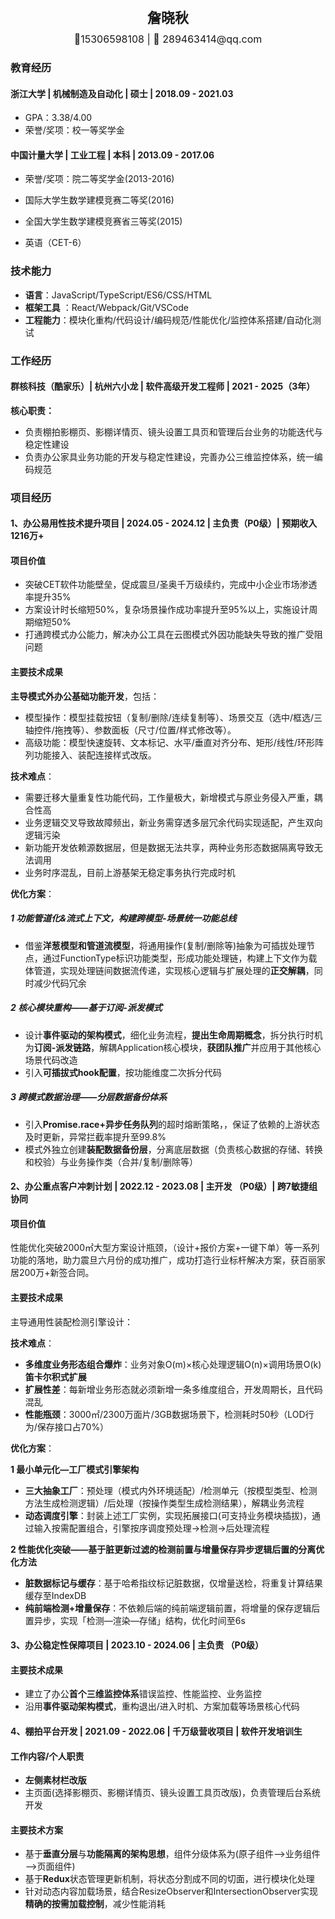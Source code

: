 <div style="display: flex; flex-direction: column; justify-content: center; align-items: center">
  <div style="font-size: 22px; margin: 10px 0px"><strong>詹晓秋</strong></div>
  <div style="font-size: 16px;">📱15306598108 | 📧 289463414@qq.com</div>
</div>

### 教育经历

#### 浙江大学 | 机械制造及自动化 | 硕士 | 2018.09 - 2021.03

- GPA：3.38/4.00
- 荣誉/奖项：校一等奖学金

#### 中国计量大学 | 工业工程 | 本科 | 2013.09 - 2017.06

- 荣誉/奖项：院二等奖学金(2013-2016)

- 国际大学生数学建模竞赛二等奖(2016)

- 全国大学生数学建模竞赛省三等奖(2015)

- 英语（CET-6）

### 技术能力

- **语言**：JavaScript/TypeScript/ES6/CSS/HTML
- **框架工具** ：React/Webpack/Git/VSCode
- **工程能力**：模块化重构/代码设计/编码规范/性能优化/监控体系搭建/自动化测试

### 工作经历

#### 群核科技（酷家乐）| 杭州六小龙 | 软件高级开发工程师 | 2021 - 2025（3年）

**核心职责：**

- 负责棚拍影棚页、影棚详情页、镜头设置工具页和管理后台业务的功能迭代与稳定性建设
- 负责办公家具业务功能的开发与稳定性建设，完善办公三维监控体系，统一编码规范

### 项目经历

#### 1、办公易用性技术提升项目 | 2024.05 - 2024.12 | 主负责（P0级）| 预期收入1216万+

#### 项目价值

- 突破CET软件功能壁垒，促成震旦/圣奥千万级续约，完成中小企业市场渗透率提升35%
- 方案设计时长缩短50%，复杂场景操作成功率提升至95%以上，实施设计周期缩短50%
- 打通跨模式办公能力，解决办公工具在云图模式外因功能缺失导致的推广受阻问题

#### 主要技术成果

**主导模式外办公基础功能开发**，包括：

- 模型操作：模型挂载按钮（复制/删除/连续复制等）、场景交互（选中/框选/三轴控件/拖拽等）、参数面板（尺寸/位置/样式修改等）。
- 高级功能：模型快速旋转、文本标记、水平/垂直对齐分布、矩形/线性/环形阵列功能接入、装配连接样式改版。

**技术难点**：

- 需要迁移大量重复性功能代码，工作量极大，新增模式与原业务侵入严重，耦合性高
- 业务逻辑交叉导致故障频出，新业务需穿透多层冗余代码实现适配，产生双向逻辑污染
- 新功能开发依赖源数据层，但是数据无法共享，两种业务形态数据隔离导致无法调用
- 业务时序混乱，目前上游基架无稳定事务执行完成时机

**优化方案**：

##### 1 功能管道化&流式上下文，构建跨模型-场景统一功能总线

- 借鉴**洋葱模型和管道流模型**，将通用操作(复制/删除等)抽象为可插拔处理节点，通过FunctionType标识功能类型，形成功能处理链，构建上下文作为载体管道，实现处理链间数据流传递，实现核心逻辑与扩展处理的**正交解耦**，同时减少代码冗余

##### 2 核心模块重构——基于订阅-派发模式

- 设计**事件驱动的架构模式**，细化业务流程，**提出生命周期概念**，拆分执行时机为**订阅-派发链路**，解耦Application核心模块，**获团队推广**并应用于其他核心场景代码改造
- 引入**可插拔式hook配置**，按功能维度二次拆分代码

##### 3 跨模式数据治理——分层数据备份体系

- 引入**Promise.race+异步任务队列**的超时熔断策略，，保证了依赖的上游状态及时更新，异常拦截率提升至99.8%
- 模式外独立创建**装配数据备份层**，分离底层数据（负责核心数据的存储、转换和校验）与业务操作类（合并/复制/删除等）

#### 2、办公重点客户冲刺计划 | 2022.12 - 2023.08 | 主开发 （P0级）| 跨7敏捷组协同

#### 项目价值

性能优化突破2000㎡大型方案设计瓶颈，（设计+报价方案+一键下单）等一系列功能的落地，助力震旦六月份的成功推广，成功打造行业标杆解决方案，获百丽家居200万+新签合同。

#### 主要技术成果

主导通用性装配检测引擎设计：

**技术难点**：

- **多维度业务形态组合爆炸**：业务对象O(m)×核心处理逻辑O(n)×调用场景O(k)**笛卡尔积式扩展**
- **扩展性差**：每新增业务形态就必须新增一条多维度组合，开发周期长，且代码混乱
- **性能瓶颈**：3000㎡/2300万面片/3GB数据场景下，检测耗时50秒（LOD行为/保存接口占70%）

**优化方案**：

**1 最小单元化—工厂模式引擎架构**

- **三大抽象工厂**：预处理（模式内外环境适配）/检测单元（按模型类型、检测方法生成检测逻辑）/后处理（按操作类型生成检测结果），解耦业务流程
- **动态调度引擎**：封装上述工厂实例，实现拓展接口(可支持业务模块插拔)，通过输入按需配置组合，引擎按序调度预处理→检测→后处理流程

**2 性能优化突破——基于脏更新过滤的检测前置与增量保存异步逻辑后置的分离优化方法**

- **脏数据标记与缓存**：基于哈希指纹标记脏数据，仅增量送检，将重复计算结果缓存至IndexDB
- **纯前端检测+增量保存**：不依赖后端的纯前端逻辑前置，将增量的保存逻辑后置异步，实现「检测—渲染—存储」结构，优化时间至6s

#### 3、办公稳定性保障项目 | 2023.10 - 2024.06 | 主负责 （P0级）

#### 主要技术成果

- 建立了办公**首个三维监控体系**错误监控、性能监控、业务监控
- 沿用**事件驱动架构模式**，重构退出/进入时机、方案加载等场景核心代码

#### 4、棚拍平台开发 | 2021.09 - 2022.06 | 千万级营收项目 | 软件开发培训生

#### 工作内容/个人职责

- **左侧素材栏改版**
- 主页面(选择影棚页、影棚详情页、镜头设置工具页改版)，负责管理后台系统开发

#### 主要技术方案

- 基于**垂直分层**与**功能隔离的架构思想**，组件分级体系为(原子组件—>业务组件—>页面组件)
- 基于**Redux**状态管理更新机制，将状态分割成不同的切面，进行模块化处理
- 针对动态内容加载场景，结合ResizeObserver和IntersectionObserver实现**精确的按需加载控制**，减少性能消耗

